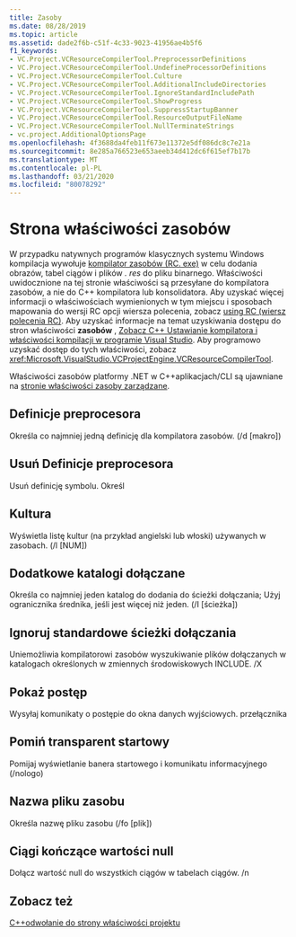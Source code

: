 ```yaml
---
title: Zasoby
ms.date: 08/28/2019
ms.topic: article
ms.assetid: dade2f6b-c51f-4c33-9023-41956ae4b5f6
f1_keywords:
- VC.Project.VCResourceCompilerTool.PreprocessorDefinitions
- VC.Project.VCResourceCompilerTool.UndefineProcessorDefinitions
- VC.Project.VCResourceCompilerTool.Culture
- VC.Project.VCResourceCompilerTool.AdditionalIncludeDirectories
- VC.Project.VCResourceCompilerTool.IgnoreStandardIncludePath
- VC.Project.VCResourceCompilerTool.ShowProgress
- VC.Project.VCResourceCompilerTool.SuppressStartupBanner
- VC.Project.VCResourceCompilerTool.ResourceOutputFileName
- VC.Project.VCResourceCompilerTool.NullTerminateStrings
- vc.project.AdditionalOptionsPage
ms.openlocfilehash: 4f3688da4feb11f673e11372e5df086dc8c7e21a
ms.sourcegitcommit: 8e285a766523e653aeeb34d412dc6f615ef7b17b
ms.translationtype: MT
ms.contentlocale: pl-PL
ms.lasthandoff: 03/21/2020
ms.locfileid: "80078292"
---
```

# <a name="resources-property-page"></a>Strona właściwości zasobów

W przypadku natywnych programów klasycznych systemu Windows kompilacja wywołuje [kompilator zasobów (RC. exe)](/windows/win32/menurc/resource-compiler) w celu dodania obrazów, tabel ciągów i plików *. res* do pliku binarnego. Właściwości uwidocznione na tej stronie właściwości są przesyłane do kompilatora zasobów, a nie do C++ kompilatora lub konsolidatora. Aby uzyskać więcej informacji o właściwościach wymienionych w tym miejscu i sposobach mapowania do wersji RC opcji wiersza polecenia, zobacz [using RC (wiersz polecenia RC)](/windows/win32/menurc/using-rc-the-rc-command-line-). Aby uzyskać informacje na temat uzyskiwania dostępu do stron właściwości **zasobów** , [Zobacz C++ Ustawianie kompilatora i właściwości kompilacji w programie Visual Studio](../working-with-project-properties.md). Aby programowo uzyskać dostęp do tych właściwości, zobacz <xref:Microsoft.VisualStudio.VCProjectEngine.VCResourceCompilerTool>.

Właściwości zasobów platformy .NET w C++aplikacjach/CLI są ujawniane na [stronie właściwości zasoby zarządzane](managed-resources-property-page.md).

## <a name="preprocessor-definitions"></a>Definicje preprocesora

Określa co najmniej jedną definicję dla kompilatora zasobów. (/d [makro])

## <a name="undefine-preprocessor-definitions"></a>Usuń Definicje preprocesora

Usuń definicję symbolu. Określ

## <a name="culture"></a>Kultura

Wyświetla listę kultur (na przykład angielski lub włoski) używanych w zasobach. (/l [NUM])

## <a name="additional-include-directories"></a>Dodatkowe katalogi dołączane

Określa co najmniej jeden katalog do dodania do ścieżki dołączania; Użyj ogranicznika średnika, jeśli jest więcej niż jeden. (/I [ścieżka])

## <a name="ignore-standard-include-paths"></a>Ignoruj standardowe ścieżki dołączania

Uniemożliwia kompilatorowi zasobów wyszukiwanie plików dołączanych w katalogach określonych w zmiennych środowiskowych INCLUDE. /X

## <a name="show-progress"></a>Pokaż postęp

Wysyłaj komunikaty o postępie do okna danych wyjściowych. przełącznika

## <a name="suppress-startup-banner"></a>Pomiń transparent startowy

Pomijaj wyświetlanie banera startowego i komunikatu informacyjnego (/nologo)

## <a name="resource-file-name"></a>Nazwa pliku zasobu

Określa nazwę pliku zasobu (/fo [plik])

## <a name="null-terminate-strings"></a>Ciągi kończące wartości null

Dołącz wartość null do wszystkich ciągów w tabelach ciągów. /n

## <a name="see-also"></a>Zobacz też

[C++odwołanie do strony właściwości projektu](property-pages-visual-cpp.md)